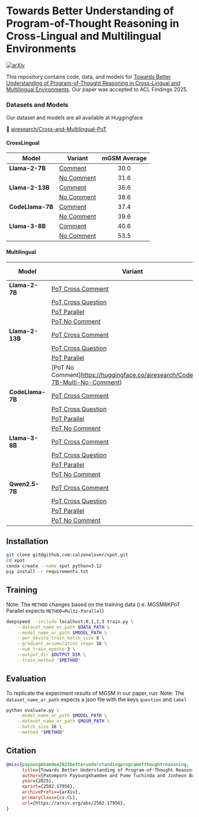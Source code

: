 # Towards Better Understanding of Program-of-Thought Reasoning in Cross-Lingual and Multilingual Environments
[![arXiv](https://img.shields.io/badge/arXiv-2502.17956-b31b1b.svg)](https://arxiv.org/abs/2502.17956)

This repository contains code, data, and models for [Towards Better Understanding of Program-of-Thought Reasoning in Cross-Lingual and Multilingual Environments](https://arxiv.org/abs/2502.17956). Our paper was accepted to ACL Findings 2025.

### Datasets and Models
Our dataset and models are all available at Huggingface

🤗 [airesearch/Cross-and-Multilingual-PoT](https://huggingface.co/collections/airesearch/cross-and-multilingual-pot-6835457ed34b8e5da4d69d6b)
#### CrossLingual
| Model             | Variant                 | mGSM Average |
|-------------------|-------------------------|:------------:|
| **Llama-2-7B**    | [Comment]()             | 30.0         |
|                   | [No Comment]()          | 31.6         |
| **Llama-2-13B**   | [Comment]()             | 36.6         |
|                   | [No Comment]()          | 38.6         |
| **CodeLlama-7B**  | [Comment]()             | 37.4         |
|                   | [No Comment]()          | 39.6         |
| **Llama-3-8B**    | [Comment]()             | 40.6         |
|                   | [No Comment]()          | 53.5         |

#### Multilingual
| Model             | Variant                                                                              | mGSM Average |
|-------------------|--------------------------------------------------------------------------------------|:------------:|
| **Llama-2-7B**    | [PoT Cross Comment](https://huggingface.co/airesearch/Llama-2-7B-Multi-Cross)        |     36.6     |
|                   | [PoT Cross Question](https://huggingface.co/airesearch/Llama-2-7B-Multi-Question)    |     37.7     |
|                   | [PoT Parallel](https://huggingface.co/airesearch/Llama-2-7B-Multi-Parallel)          |     44.6     |
|                   | [PoT No Comment](https://huggingface.co/airesearch/Llama-2-7B-Multi-No-Comment)      |     40.6     |
| **Llama-2-13B**    | [PoT Cross Comment](https://huggingface.co/airesearch/CodeLlama-7B-Multi-Cross)     |     42.2     |
|                   | [PoT Cross Question](https://huggingface.co/airesearch/CodeLlama-7B-Multi-Question)  |     45.1     |
|                   | [PoT Parallel](https://huggingface.co/airesearch/CodeLlama-7B-Multi-Parallel)        |     54.6     |
|                   | [PoT No Comment]https://huggingface.co/airesearch/CodeLlama-7B-Multi-No-Comment)     |     46.4     |
| **CodeLlama-7B**  | [PoT Cross Comment](https://huggingface.co/airesearch/Llama-2-13B-Multi-Cross)       |     41.1     |
|                   | [PoT Cross Question](https://huggingface.co/airesearch/Llama-2-13B-Multi-Question)   |     40.5     |
|                   | [PoT Parallel](https://huggingface.co/airesearch/Llama-2-13B-Multi-Parallel)         |     49.0     |
|                   | [PoT No Comment](https://huggingface.co/airesearch/Llama-2-13B-Multi-No-Comment)     |     45.6     |
| **Llama-3-8B**    | [PoT Cross Comment](https://huggingface.co/airesearch/Llama-3.1-8B-Multi-Cross)      |     58.3     |
|                   | [PoT Cross Question](https://huggingface.co/airesearch/Llama-3.1-8B-Multi-Question)  |     31.6     |
|                   | [PoT Parallel](https://huggingface.co/airesearch/Llama-3.1-8B-Multi-Parallel)        |     62.6     |
|                   | [PoT No Comment](https://huggingface.co/airesearch/Llama-3.1-8B-Multi-No-Comment)    |     56.5     |
| **Qwen2.5-7B**    | [PoT Cross Comment](https://huggingface.co/airesearch/Qwen2.5-7B-Multi-Cross)        |     68.6     |
|                   | [PoT Cross Question](https://huggingface.co/airesearch/Qwen2.5-7B-Multi-Question)    |     62.3     |
|                   | [PoT Parallel](https://huggingface.co/airesearch/Qwen2.5-7B-Multi-Parallel)          |     70.7     |
|                   | [PoT No Comment](https://huggingface.co/airesearch/Qwen2.5-7B-Multi-No-Comment)      |     64.7     |

## Installation
```bash
git clone git@github.com:calzonelover/xpot.git
cd xpot
conda create --name xpot python=3.12
pip install -r requirements.txt
```

## Training
Note: The `METHOD` changes based on the training data (i.e. MGSM8KPoT Parallel expects `METHOD=Multi-Parallel`)
```bash
deepspeed --include localhost:0,1,2,3 train.py \
    --dataset_name_or_path $DATA_PATH \
    --model_name_or_path $MODEL_PATH \
    --per_device_train_batch_size 8 \
    --gradient_accumulation_steps 16 \
    --num_train_epochs 3 \
    --output_dir $OUTPUT_DIR \
    --train_method "$METHOD"
```
## Evaluation
To replicate the experiment results of MGSM in our paper, run:
Note: The `dataset_name_or_path` expects a json file with the keys `question` and `label`
```bash
python evaluate.py \
    --model_name_or_path $MODEL_PATH \
    --dataset_name_or_path $MGSM_PATH \
    --batch_size 16 \
    --method "$METHOD"
```

## Citation
```BibTeX
@misc{payoungkhamdee2025betterunderstandingprogramofthoughtreasoning,
      title={Towards Better Understanding of Program-of-Thought Reasoning in Cross-Lingual and Multilingual Environments}, 
      author={Patomporn Payoungkhamdee and Pume Tuchinda and Jinheon Baek and Samuel Cahyawijaya and Can Udomcharoenchaikit and Potsawee Manakul and Peerat Limkonchotiwat and Ekapol Chuangsuwanich and Sarana Nutanong},
      year={2025},
      eprint={2502.17956},
      archivePrefix={arXiv},
      primaryClass={cs.CL},
      url={https://arxiv.org/abs/2502.17956}, 
}
```
